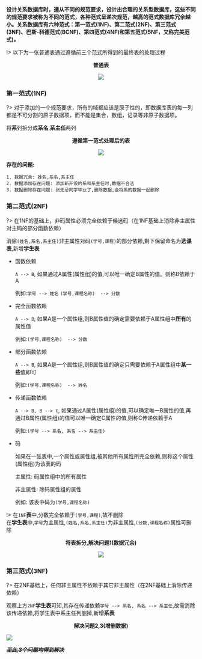 **设计关系数据库时，遵从不同的规范要求，设计出合理的关系型数据库，这些不同的规范要求被称为不同的范式，各种范式呈递次规范，越高的范式数据库冗余越小。关系数据库有六种范式：第一范式(1NF)、第二范式(2NF)、第三范式(3NF)、巴斯-科德范式(BCNF)、第四范式(4NF)和第五范式(5NF，又称完美范式)。**


!> 以下为一张普通表通过遵循前三个范式所得到的最终表的处理过程 

**<center>普通表</center>**

**<center>![](https://hexoljj.oss-cn-shenzhen.aliyuncs.com/img/202112131021566.png)</center>**

### 第一范式(1NF)

?> 对于添加的一个规范要求，所有的域都应该是原子性的，即数据库表的每一列都是不可分割的原子数据项，而不能是集合，数组，记录等非原子数据项。

将**系**列拆分成**系名**,**系主任**两列
**<center>遵循第一范式处理后的表</center>**

**<center>![](https://hexoljj.oss-cn-shenzhen.aliyuncs.com/img/202112131023102.png)</center>**

**存在的问题:**</br>

    1. 数据冗余: 姓名,系名,系主任
    2. 数据添加存在问题: 添加新开设的系和系主任时,数据不合法
    3. 数据删除存在问题: 张无忌同学毕业了,删除数据,会将系的数据一起删除

### 第二范式(2NF)
?> 在1NF的基础上，非码属性必须完全依赖于候选码（在1NF基础上消除非主属性对主码的部分函数依赖）

消除`(姓名,系名,系主任)`非主属性对码`(学号,课程)`的部分依赖,剩下保留命名为**选课表**,新增**学生表**

+ 函数依赖

    `A --> B`, 如果通过A属性(属性组)的值,可以唯一确定B属性的值。则称B依赖于A
    
    例如:`学号 --> 姓名`  `(学号,课程名称)  --> 分数`

+ 完全函数依赖

    `A --> B`, 如果A是一个属性组,则B属性值的确定需要依赖于A属性组中**所有**的属性值

    例如:`(学号,课程名称)  --> 分数`

+ 部分函数依赖

    `A --> B`, 如果A是一个属性组,则B属性值的确定只需要依赖于A属性组中**某一些**值即可

    例如:`(学号,课程名称)  --> 姓名`

+ 传递函数依赖

    `A --> B, B --> C`, 如果通过A属性(属性组)的值,可以确定唯一B属性的值,再通过B属性(属性组)的值可以唯一确定C属性的值,则称C传递依赖于A

    例如:`(学号 --> 系名, 系名 --> 系主任)`

+ 码

    如果在一张表中,一个属性或属性组,被其他所有属性所完全依赖,则称这个属性(属性组)为该表的码
    
    主属性: 码属性组中的所有属性

    非主属性: 除码属性组的属性

    例如: 该表中码为`(学号,课程名称)`

!> 在`1NF`**表**中,分数完全依赖于`(学号,课程)`,故不删除</br>在**学生表**中,`学号`为主属性,`(姓名,系名,系主任)`为非主属性,`(分数,课程名称)`属性可删除

**<center>将表拆分,解决问题1(数据冗余)</center>**

**<center>![](https://hexoljj.oss-cn-shenzhen.aliyuncs.com/img/202112131112617.png)</center>**

### 第三范式(3NF)
?> 在2NF基础上，任何非主属性不依赖于其它非主属性（在2NF基础上消除传递依赖）

观察上方`2NF`**学生表**可知,其存在传递依赖`学号 --> 系名, 系名 --> 系主任`,故需消除该传递依赖,将学生表中系主任列删掉,新增**系表**

**<center>解决问题2,3(增删数据)</center>**

![](https://hexoljj.oss-cn-shenzhen.aliyuncs.com/img/202112131126635.png)

~~***至此,3个问题均得到解决***~~